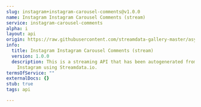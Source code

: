```yaml
---
slug: instagram+instagram-carousel-comments@v1.0.0
name: Instagram Instagram Carousel Comments (stream)
service: instagram-carousel-comments
alpha: i
layout: api
origin: https://raw.githubusercontent.com/streamdata-gallery-master/asyncapi/master/_listings/instagram/instagram-instagram-carousel-comments-stream-async.md
info:
  title: Instagram Instagram Carousel Comments (stream)
  version: 1.0.0
  description: This is a streaming API that has been autogenerated from the
    Instagram using Streamdata.io.
termsOfService: ""
externalDocs: {}
stub: true
tags: api

---
```

